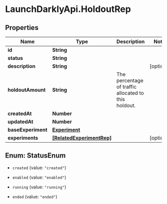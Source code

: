 # LaunchDarklyApi.HoldoutRep

## Properties

Name | Type | Description | Notes
------------ | ------------- | ------------- | -------------
**id** | **String** |  | 
**status** | **String** |  | 
**description** | **String** |  | [optional] 
**holdoutAmount** | **String** | The percentage of traffic allocated to this holdout. | 
**createdAt** | **Number** |  | 
**updatedAt** | **Number** |  | 
**baseExperiment** | [**Experiment**](Experiment.md) |  | 
**experiments** | [**[RelatedExperimentRep]**](RelatedExperimentRep.md) |  | [optional] 



## Enum: StatusEnum


* `created` (value: `"created"`)

* `enabled` (value: `"enabled"`)

* `running` (value: `"running"`)

* `ended` (value: `"ended"`)





